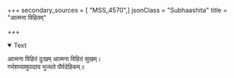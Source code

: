 +++
secondary_sources = [ "MSS_4570",]
jsonClass = "Subhaashita"
title = "आत्मना विहितम्"

+++

<details open><summary>Text</summary>

आत्मना विहितं दुःखम् आत्मना विहितं सुखम्।  
गर्भशय्यामुपादाय भुज्यते पौर्वदेहिकम्॥
</details>
